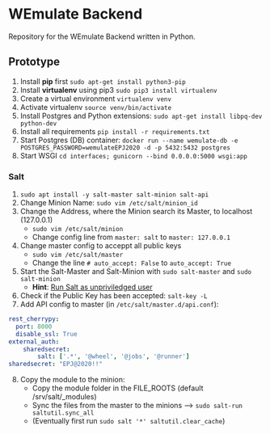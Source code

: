 # WEmulate Backend

Repository for the WEmulate Backend written in Python.

## Prototype
1. Install **pip** first `sudo apt-get install python3-pip`
2. Install **virtualenv** using pip3 `sudo pip3 install virtualenv`
3. Create a virtual environment `virtualenv venv`
4. Activate virtualenv `source venv/bin/activate`
5. Install Postgres and Python extensions: `sudo apt-get install libpq-dev python-dev`
6. Install all requirements `pip install -r requirements.txt`
7. Start Postgres (DB) container: `docker run --name wemulate-db -e POSTGRES_PASSWORD=wemulateEPJ2020 -d -p 5432:5432 postgres`
7. Start WSGI `cd interfaces; gunicorn --bind 0.0.0.0:5000 wsgi:app`

### Salt
1. `sudo apt install -y salt-master salt-minion salt-api`
2. Change Minion Name: `sudo vim /etc/salt/minion_id`
3. Change the Address, where the Minion search its Master, to localhost (127.0.0.1)
   * `sudo vim /etc/salt/minion`
   * Change config line from `master: salt` to `master: 127.0.0.1`
4. Change master config to acceppt all public keys
   * `sudo vim /etc/salt/master`
   * Change the line `# auto_accept: False` to `auto_accept: True`
5. Start the Salt-Master and Salt-Minion with `sudo salt-master` and `sudo salt-minion`
   * **Hint**: [Run Salt as unpriviledged user](https://docs.saltstack.com/en/master/ref/configuration/nonroot.html#configuration-non-root-user)
6. Check if the Public Key has been accepted: `salt-key -L`
7. Add API config to master (in `/etc/salt/master.d/api.conf`):
```yaml
rest_cherrypy:
  port: 8000
  disable_ssl: True
external_auth:
    sharedsecret:
        salt: ['.*', '@wheel', '@jobs', '@runner']
sharedsecret: "EPJ@2020!!"
```
8. Copy the module to the minion:
   * Copy the module folder in the FILE_ROOTS (default /srv/salt/_modules)
   * Sync the files from the master to the minions --> `sudo salt-run saltutil.sync_all`
   * (Eventually first run `sudo salt '*' saltutil.clear_cache`)
